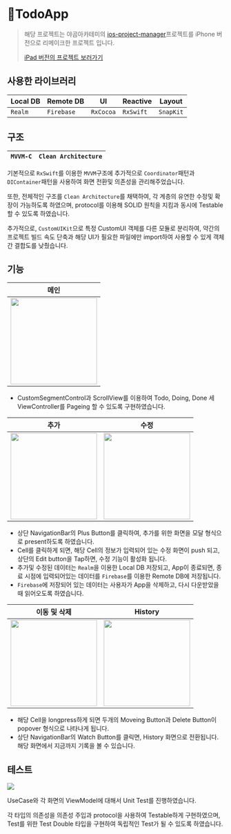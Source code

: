 # 📘TodoApp

> 해당 프로젝트는 야곰아카테미의 [ios-project-manager](https://github.com/yagom-academy/ios-project-manager)프로젝트를 iPhone 버전으로 리메이크한 프로젝트 입니다.
>
> [iPad 버전의 프로젝트 보러가기](https://github.com/saafaaari/ios-project-manager/tree/main)

## 사용한 라이브러리

| Local DB | Remote DB | UI | Reactive | Layout |
|---|---|---|---|---|
| `Realm` | `Firebase` | `RxCocoa` | `RxSwift` | `SnapKit` |

## 구조

| `MVVM-C` | `Clean Architecture` |
|---|---|


기본적으로 `RxSwift`를 이용한 `MVVM`구조에 추가적으로 `Coordinator`패턴과 `DIContainer`패턴을 사용하여 화면 전환및 의존성을 관리해주었습니다.

또한, 전체적인 구조를 `Clean Architecture`를 채택하여, 각 계층의 유연한 수정및 확장이 가능하도록 하였으며, protocol를 이용해 SOLID 원칙을 지킴과 동시에 Testable 할 수 있도록 하였습니다.

추가적으로, `CustomUIKit`으로 특정 CustomUI 객체를 다른 모듈로 분리하여, 약간의 프로젝트 빌드 속도 단축과 해당 UI가 필요한 파일에만 import하여 사용할 수 있게 객체간 결합도를 낮췄습니다.

## 기능


| 메인 |
|-|
|<img src="https://i.imgur.com/b61i6VX.gif" width="200">|

- CustomSegmentControl과 ScrollView를 이용하여 Todo, Doing, Done 세 ViewController를 Pageing 할 수 있도록 구현하였습니다. 

| 추가 | 수정 |
|-|-|
|<img src="https://i.imgur.com/PJspzTV.gif" width="200">|<img src="https://i.imgur.com/2W65Nvv.gif" width="200">|

- 상단 NavigationBar의 Plus Button를 클릭하여, 추가를 위한 화면을 모달 형식으로 present하도록 하였습니다.
- Cell를 클릭하게 되면, 해당 Cell의 정보가 입력되어 있는 수정 화면이 push 되고, 상단의 Edit button을 Tap하면, 수정 기능이 활성화 됩니다.
- 추가및 수정된 데이터는 `Realm`을 이용한 Local DB 저장되고, App이 종료되면, 종료 시점에 입력되어있는 데이터를 `Firebase`를 이용한 Remote DB에 저장됩니다.
- `Firebase`에 저장되어 있는 데이터는 사용자가 App을 삭제하고, 다시 다운받았을 때 읽어오도록 하였습니다.

| 이동 및 삭제 | History |
|-|-|
|<img src="https://i.imgur.com/EJKGLaf.gif" width="200">|<img src="https://i.imgur.com/R0FI6SR.gif" width="200">|

- 해당 Cell을 longpress하게 되면 두개의 Moveing Button과 Delete Button이 popover 형식으로 나타나게 됩니다.
- 상단 NavigationBar의 Watch Button를 클릭면, History 화면으로 전환됩니다. 해당 화면에서 지금까지 기록을 볼 수 있습니다.

## 테스트

![](https://i.imgur.com/vPYZaCw.png)

UseCase와 각 화면의 ViewModel에 대해서 Unit Test를 진행하였습니다.

각 타입의 의존성을 의존성 주입과 protocol을 사용하여 Testable하게 구현하였으며, Test를 위한 Test Double 타입을 구현하여 독립적인 Test가 될 수 있도록 하였습니다.

